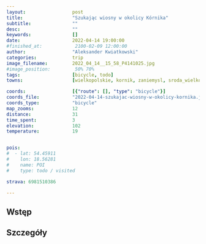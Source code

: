 ```yaml
---
layout:                 post
title:                  "Szukając wiosny w okolicy Kórnika"
subtitle:               ""
desc:                   ""
keywords:               []
date:                   2022-04-14 19:00:00
#finished_at:            2100-02-09 12:00:00
author:                 "Aleksander Kwiatkowski"
categories:             trip
image_filename:         2022_04_14__15_58_P4141025.jpg
#image_position:         50% 70%
tags:                   [bicycle, todo]
towns:                  [wielkopolskie, kornik, zaniemysl, sroda_wielkopolska]

coords:                 [{"route": [], "type": "bicycle"}]
coords_file:            "2022-04-14-szukajac-wiosny-w-okolicy-kornika.json"
coords_type:            "bicycle"
map_zooms:              12
distance:               31
time_spent:             3
elevation:              102
temperature:            19


pois:
#  - lat: 54.45911
#    lon: 18.56281
#    name: POI
#    type: todo / visited

strava: 6981510386

---
```



## Wstęp

## Szczegóły
